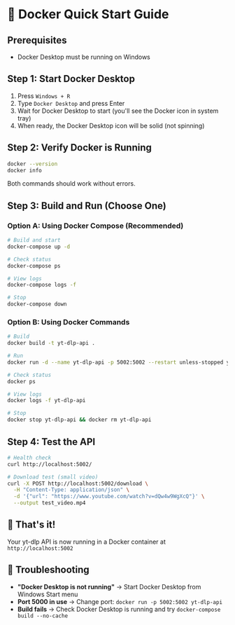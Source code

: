 # 🚀 Docker Quick Start Guide

## Prerequisites
- Docker Desktop must be running on Windows

## Step 1: Start Docker Desktop
1. Press `Windows + R`
2. Type `Docker Desktop` and press Enter
3. Wait for Docker Desktop to start (you'll see the Docker icon in system tray)
4. When ready, the Docker Desktop icon will be solid (not spinning)

## Step 2: Verify Docker is Running
```bash
docker --version
docker info
```
Both commands should work without errors.

## Step 3: Build and Run (Choose One)

### Option A: Using Docker Compose (Recommended)
```bash
# Build and start
docker-compose up -d

# Check status
docker-compose ps

# View logs
docker-compose logs -f

# Stop
docker-compose down
```

### Option B: Using Docker Commands
```bash
# Build
docker build -t yt-dlp-api .

# Run
docker run -d --name yt-dlp-api -p 5002:5002 --restart unless-stopped yt-dlp-api

# Check status
docker ps

# View logs
docker logs -f yt-dlp-api

# Stop
docker stop yt-dlp-api && docker rm yt-dlp-api
```

## Step 4: Test the API
```bash
# Health check
curl http://localhost:5002/

# Download test (small video)
curl -X POST http://localhost:5002/download \
  -H "Content-Type: application/json" \
  -d '{"url": "https://www.youtube.com/watch?v=dQw4w9WgXcQ"}' \
  --output test_video.mp4
```

## 🎯 That's it!
Your yt-dlp API is now running in a Docker container at `http://localhost:5002`

## 🚨 Troubleshooting
- **"Docker Desktop is not running"** → Start Docker Desktop from Windows Start menu
- **Port 5000 in use** → Change port: `docker run -p 5002:5002 yt-dlp-api`
- **Build fails** → Check Docker Desktop is running and try `docker-compose build --no-cache` 